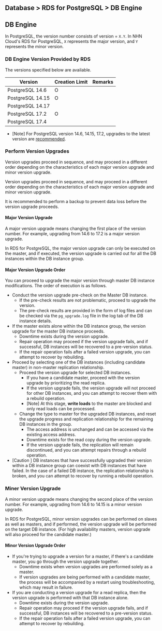 ## Database > RDS for PostgreSQL > DB Engine

## DB Engine
In PostgreSQL, the version number consists of version = `X.Y`. In NHN Cloud's RDS for PostgreSQL, `X` represents the major version, and `Y` represents the minor version.


### DB Engine Version Provided by RDS

The versions specified below are available.

| Version          | Creation Limit | Remarks |
|------------------|----------------|---------|
| PostgreSQL 14.6  | O              |         |
| PostgreSQL 14.15 | O              |         |
| PostgreSQL 14.17 |                |         |
| PostgreSQL 17.2  | O              |         |
| PostgreSQL 17.4  |                |         |

- [Note] For PostgreSQL version 14.6, 14.15, 17.2, upgrades to the latest version are [recommended](https://www.postgresql.org/support/security/CVE-2025-1094/).


### Perform Version Upgrades

Version upgrades proceed in sequence, and may proceed in a different order depending on the characteristics of each major version upgrade and minor version upgrade.

Version upgrades proceed in sequence, and may proceed in a different order depending on the characteristics of each major version upgrade and minor version upgrade.

It is recommended to perform a backup to prevent data loss before the version upgrade proceeds.

#### Major Version Upgrade

A major version upgrade means changing the first place of the version number. For example, upgrading from 14.6 to 17.2 is a major version upgrade.

In RDS for PostgreSQL, the major version upgrade can only be executed on the master, and if executed, the version upgrade is carried out for all the DB instances within the DB instance group.

#### Major Version Upgrade Order

You can proceed to upgrade the major version through master DB instance modifications. The order of execution is as follows.

- Conduct the version upgrade pre-check on the Master DB instance.
    - If the pre-check results are not problematic, proceed to upgrade the version.
    - The pre-check results are provided in the form of log files and can be checked via the `pg_upgrade.log` file in the log tab of the DB instance details.
- If the master exists alone within the DB instance group, the version upgrade for the master DB instance proceeds.
    - Downtime exists during the version upgrade.
    - Repair operation may proceed if the version upgrade fails, and if successful, DB instances will be recovered to a pre-version status.
    - If the repair operation fails after a failed version upgrade, you can attempt to recover by rebuilding.
- Proceed by selecting one of the DB instances (including candidate master) in non-master replication relationship.
    - Proceed the version upgrade for selected DB instances.
        - If you have a candidate master, proceed with the version upgrade by prioritizing the read replica.
        - If the version upgrade fails, the version upgrade will not proceed for other DB instances, and you can attempt to recover them with a rebuild operation.
        - [Note] At this stage, **write loads** to the master are blocked and only read loads can be processed.
    - Change the type to master for the upgraded DB instances, and reset the upgrade progress and replication relationship for the remaining DB instances in the group.
        - The access address is unchanged and can be accessed via the existing access address.
        - Downtime exists for the read copy during the version upgrade.
        - If the version upgrade fails, the replication will remain discontinued, and you can attempt repairs through a rebuild operation.
- [Caution ] DB instances that have successfully upgraded their version within a DB instance group can coexist with DB instances that have failed. In the case of a failed DB instance, the replication relationship is broken, and you can attempt to recover by running a rebuild operation.



### Miner Version Upgrade

A minor version upgrade means changing the second place of the version number. For example, upgrading from 14.6 to 14.15 is a minor version upgrade.

In RDS for PostgreSQL, minor version upgrades can be performed on slaves as well as masters, and if performed, the version upgrade will be performed on the target DB instance. (For high availability masters, version upgrade will also proceed for the candidate master.)

#### Minor Version Upgrade Order

- If you're trying to upgrade a version for a master, if there's a candidate master, you go through the version upgrade together.
    - Downtime exists when version upgrades are performed solely as a master.
    - If version upgrades are being performed with a candidate master, the process will be accompanied by a restart using troubleshooting, which may result in failure.
- If you are conducting a version upgrade for a read replica, then the version upgrade is performed with that DB instance alone.
    - Downtime exists during the version upgrade.
    - Repair operation may proceed if the version upgrade fails, and if successful, DB instances will be recovered to a pre-version status.
    - If the repair operation fails after a failed version upgrade, you can attempt to recover by rebuilding.
